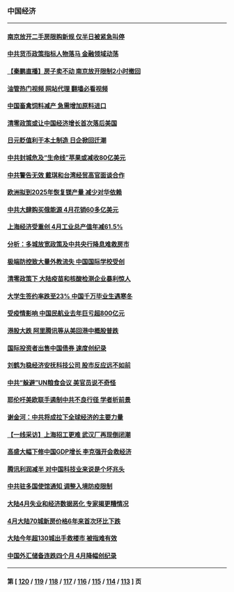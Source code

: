 ### 中国经济
---
#### [南京放开二手房限购新规 仅半日被紧急叫停](../../pages/ncid283/n13741971.md?05211245) 
#### [中共货币政策指标人物落马 金融领域动荡](../../pages/ncid283/n13741950.md?05211245) 
#### [【秦鹏直播】房子卖不动 南京放开限制2小时撤回](../../pages/ncid283/n13741862.md?05211245) 
#### [油管热门视频 网站代理 翻墙必看视频](http://209.222.30.114:81/youtube.html?05211245)
#### [中国畜禽饲料减产 急需增加原料进口](../../pages/ncid283/n13741776.md?05211245) 
#### [清零政策或让中国经济增长首次落后美国](../../pages/ncid283/n13741818.md?05211245) 
#### [日元贬值利于本土制造 日企掀回迁潮](../../pages/ncid283/n13741770.md?05211245) 
#### [中共封城危及“生命线”苹果或减收80亿美元](../../pages/ncid283/n13741762.md?05211245) 
#### [中共警告无效 戴琪和台湾经贸高官面谈合作](../../pages/ncid283/n13741718.md?05211245) 
#### [欧洲拟到2025年恢复镁产量 减少对华依赖](../../pages/ncid283/n13741694.md?05211245) 
#### [中共大肆购买俄能源 4月花销60多亿美元](../../pages/ncid283/n13741698.md?05211245) 
#### [上海经济受重创 4月工业总产值年减61.5%](../../pages/ncid283/n13741423.md?05211245) 
#### [分析：多城放宽政策及中共央行降息难救房市](../../pages/ncid283/n13741415.md?05211245) 
#### [极端防控致大量外教流失 中国国际学校受创](../../pages/ncid283/n13741383.md?05211245) 
#### [清零政策下 大陆疫苗和核酸检测企业暴利惊人](../../pages/ncid283/n13741225.md?05211245) 
#### [大学生签约率跌至23% 中国千万毕业生遇寒冬](../../pages/ncid283/n13741056.md?05211245) 
#### [受疫情影响 中国民航业去年巨亏超800亿元](../../pages/ncid283/n13741096.md?05211245) 
#### [港股大跌 阿里腾讯等从美回港中概股普跌](../../pages/ncid283/n13741060.md?05211245) 
#### [国际投资者出售中国债券 速度创纪录](../../pages/ncid283/n13740982.md?05211245) 
#### [刘鹤为稳经济安抚科技公司 股市反应远不如前](../../pages/ncid283/n13740881.md?05211245) 
#### [中共“躲避”UN粮食会议 美官员说不奇怪](../../pages/ncid283/n13740742.md?05211245) 
#### [耶伦吁美欧联手遏制中共不良行径 学者析前景](../../pages/ncid283/n13740600.md?05211245) 
#### [谢金河：中共将成拉下全球经济的主要力量](../../pages/ncid283/n13740547.md?05211245) 
#### [【一线采访】上海招工更难 武汉厂再现倒闭潮](../../pages/ncid283/n13740187.md?05211245) 
#### [高盛大幅下修中国GDP增长 李克强开会救经济](../../pages/ncid283/n13739993.md?05211245) 
#### [腾讯利润减半 对中国科技业来说是个坏兆头](../../pages/ncid283/n13740093.md?05211245) 
#### [中共驻多国使馆通知 调整入境防疫限制](../../pages/ncid283/n13739965.md?05211245) 
#### [大陆4月失业和经济数据恶化 专家揭更糟情况](../../pages/ncid283/n13739896.md?05211245) 
#### [4月大陆70城新房价格6年来首次环比下跌](../../pages/ncid283/n13739723.md?05211245) 
#### [大陆今年超130城出手救楼市  被指难有效](../../pages/ncid283/n13739556.md?05211245) 
#### [中国外汇储备连跌四个月 4月降幅创纪录](../../pages/ncid283/n13739541.md?05211245) 

---
#### 第 [ [120](./120.md?05211245) / [119](./119.md?05211245) / [118](./118.md?05211245) / [117](./117.md?05211245) / [116](./116.md?05211245) / [115](./115.md?05211245) / [114](./114.md?05211245) / [113](./113.md?05211245) ] 页

